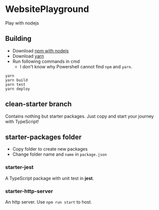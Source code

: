 # WebsitePlayground

Play with nodejs

## Building

- Download [npm with nodejs](https://www.npmjs.com/get-npm)
- Download [yarn](https://yarnpkg.com/lang/en/)
- Run following commands in cmd
  - I don't know why Powershell cannot find `npm` and `yarn`.

```plaintext
yarn
yarn build
yarn test
yarn deploy
```

## clean-starter branch

Contains nothing but starter packages. Just copy and start your journey with TypeScript!

## starter-packages folder

- Copy folder to create new packages
- Change folder name and `name` in `package.json`

### starter-jest

A TypeScript package with unit test in **jest**.

### starter-http-server

An http server. Use `npm run start` to host.
